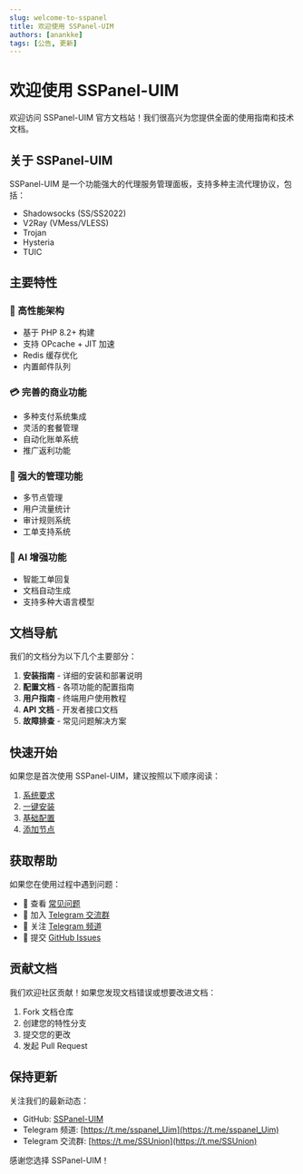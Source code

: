```yaml
---
slug: welcome-to-sspanel
title: 欢迎使用 SSPanel-UIM
authors: [anankke]
tags: [公告, 更新]
---
```


# 欢迎使用 SSPanel-UIM

欢迎访问 SSPanel-UIM 官方文档站！我们很高兴为您提供全面的使用指南和技术文档。

<!-- truncate -->

## 关于 SSPanel-UIM

SSPanel-UIM 是一个功能强大的代理服务管理面板，支持多种主流代理协议，包括：

- Shadowsocks (SS/SS2022)
- V2Ray (VMess/VLESS)
- Trojan
- Hysteria
- TUIC

## 主要特性

### 🚀 高性能架构
- 基于 PHP 8.2+ 构建
- 支持 OPcache + JIT 加速
- Redis 缓存优化
- 内置邮件队列

### 💳 完善的商业功能
- 多种支付系统集成
- 灵活的套餐管理
- 自动化账单系统
- 推广返利功能

### 🔧 强大的管理功能
- 多节点管理
- 用户流量统计
- 审计规则系统
- 工单支持系统

### 🤖 AI 增强功能
- 智能工单回复
- 文档自动生成
- 支持多种大语言模型

## 文档导航

我们的文档分为以下几个主要部分：

1. **安装指南** - 详细的安装和部署说明
2. **配置文档** - 各项功能的配置指南
3. **用户指南** - 终端用户使用教程
4. **API 文档** - 开发者接口文档
5. **故障排查** - 常见问题解决方案

## 快速开始

如果您是首次使用 SSPanel-UIM，建议按照以下顺序阅读：

1. [系统要求](/docs/intro)
2. [一键安装](/docs/installation/quick-install)
3. [基础配置](/docs/configuration/basic)
4. [添加节点](/docs/configuration/nodes)

## 获取帮助

如果您在使用过程中遇到问题：

- 📖 查看 [常见问题](/docs/troubleshooting/common-issues)
- 💬 加入 [Telegram 交流群](https://t.me/SSUnion)
- 📢 关注 [Telegram 频道](https://t.me/sspanel_Uim)
- 🐛 提交 [GitHub Issues](https://github.com/Anankke/SSPanel-UIM/issues)

## 贡献文档

我们欢迎社区贡献！如果您发现文档错误或想要改进文档：

1. Fork 文档仓库
2. 创建您的特性分支
3. 提交您的更改
4. 发起 Pull Request

## 保持更新

关注我们的最新动态：
- GitHub: [SSPanel-UIM](https://github.com/Anankke/SSPanel-UIM)
- Telegram 频道: [https://t.me/sspanel_Uim](https://t.me/sspanel_Uim)
- Telegram 交流群: [https://t.me/SSUnion](https://t.me/SSUnion)

感谢您选择 SSPanel-UIM！